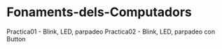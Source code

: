 # Fonaments-dels-Computadors

Practica01 - Blink, LED, parpadeo
Practica02 - Blink, LED, parpadeo con Button
